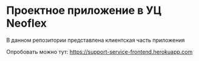 # Проектное приложение в УЦ Neoflex
В данном репозитории представлена клиентская часть приложения

Опробовать можно тут: https://support-service-frontend.herokuapp.com

